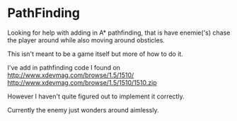 # PathFinding
Looking for help with adding in A* pathfinding, that is have enemie('s) chase the player around while also moving around obsticles. 

This isn't meant to be a game itself but more of how to do it.

I've add in pathfinding code I found on http://www.xdevmag.com/browse/1.5/1510/
http://www.xdevmag.com/browse/1.5/1510/1510.zip

However I haven't quite figured out to implement it correctly.

Currently the enemy just wonders around aimlessly. 
